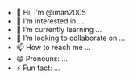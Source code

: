 - 👋 Hi, I’m @iman2005
- 👀 I’m interested in ...
- 🌱 I’m currently learning ...
- 💞️ I’m looking to collaborate on ...
- 📫 How to reach me ...
- 😄 Pronouns: ...
- ⚡ Fun fact: ...

<!---
iman2005/iman2005 is a ✨ special ✨ repository because its `README.md` (this file) appears on your GitHub profile.
You can click the Preview link to take a look at your changes.
---
x = 3
x
3

